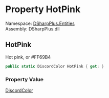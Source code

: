 # Property HotPink

Namespace: [DSharpPlus.Entities](DSharpPlus.Entities.md)  
Assembly: DSharpPlus.dll

## <a id="DSharpPlus_Entities_DiscordColor_HotPink"></a>HotPink

Hot pink, or #FF69B4

```csharp
public static DiscordColor HotPink { get; }
```

### Property Value

[DiscordColor](DSharpPlus.Entities.DiscordColor.md)

